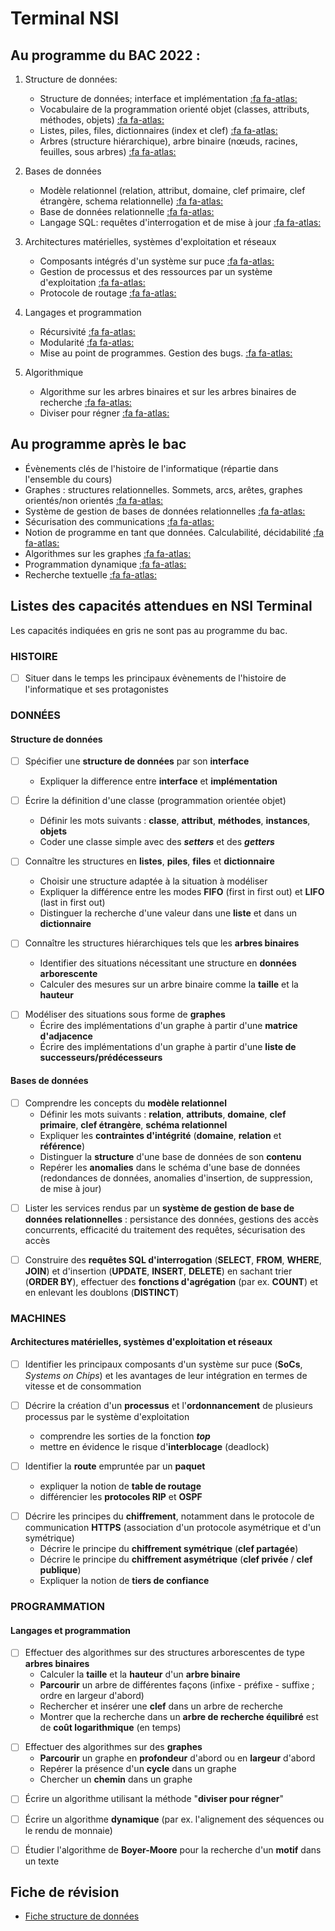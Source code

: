 # Terminal NSI

## Au programme du BAC 2022 : 

1. Structure de données:
    - Structure de données; interface et implémentation  [:fa fa-atlas:](/terminal/algo.md#structure-de-données)
    - Vocabulaire de la programmation orienté objet (classes, attributs, méthodes, objets) [:fa fa-atlas:](/terminal/programmation.md#programmation-orientée-objet)
    - Listes, piles, files, dictionnaires (index et clef) [:fa fa-atlas:](/terminal/algo.md#liste)
    - Arbres (structure hiérarchique), arbre binaire (nœuds, racines, feuilles, sous arbres) [:fa fa-atlas:](/terminal/algo.md#structures-en-arbres)
  
2. Bases de données 
    - Modèle relationnel (relation, attribut, domaine, clef primaire, clef étrangère, schema relationnelle) [:fa fa-atlas:](/terminal/bases_de_donnees.md#le-modèle-relationnel)
    - Base de données relationnelle [:fa fa-atlas:](/terminal/bases_de_donnees.md#le-modèle-relationnel)
    - Langage SQL: requêtes d'interrogation et de mise à jour [:fa fa-atlas:](/terminal/bases_de_donnees.md#le-language-sql)

3. Architectures matérielles, systèmes d'exploitation et réseaux
    - Composants intégrés d'un système sur puce [:fa fa-atlas:](terminal/archi_os_reseaux.md#circuits-intégrés)
    - Gestion de processus et des ressources par un système d'exploitation [:fa fa-atlas:](terminal/archi_os_reseaux.md#gestion-des-processus-et-des-ressources)
    - Protocole de routage [:fa fa-atlas:](terminal/archi_os_reseaux.md#protocoles-de-routage)

4. Langages et programmation
    - Récursivité [:fa fa-atlas:](/terminal/programmation.md#récursivité)
    - Modularité [:fa fa-atlas:](/terminal/programmation.md#modularité)
    - Mise au point de programmes. Gestion des bugs.  [:fa fa-atlas:](/terminal/programmation.md#mise-au-point-de-programme)

5. Algorithmique
    - Algorithme sur les arbres binaires et sur les arbres binaires de recherche [:fa fa-atlas:](/terminal/algo.md#structures-en-arbres)
    - Diviser pour régner [:fa fa-atlas:](/terminal/algo.md#diviser-pour-régner)
  
## Au programme après le bac

- Évènements clés de l'histoire de l'informatique (répartie dans l'ensemble du cours)
- Graphes : structures relationnelles. Sommets, arcs, arêtes, graphes orientés/non orientés [:fa fa-atlas:](/terminal/algo.md#graphe)
- Système de gestion de bases de données relationnelles [:fa fa-atlas:](terminal/bases_de_donnees.md#systèmes-de-gestion-de-bases-de-données-sgbd)
- Sécurisation des communications [:fa fa-atlas:](terminal/archi_os_reseaux.md#sécurisation-des-communications)
- Notion de programme en tant que données. Calculabilité, décidabilité [:fa fa-atlas:](terminal/algo.md#calculabilitédécidabilité)
- Algorithmes sur les graphes [:fa fa-atlas:](/terminal/algo.md#graphe)
- Programmation dynamique [:fa fa-atlas:](terminal/algo.md#programmation-dynamique)
- Recherche textuelle [:fa fa-atlas:](terminal/algo.md#recherche-textuelle)


## Listes des capacités attendues en NSI Terminal

Les capacités indiquées en gris ne sont pas au programme du bac.

### HISTOIRE 

<div class="transparent">

- [ ] Situer dans le temps les principaux évènements de l'histoire de l'informatique et ses protagonistes 

</div>


### DONNÉES
#### Structure de données
- [ ] Spécifier une **structure de données** par son **interface**
    -  Expliquer la difference entre **interface** et **implémentation**

- [ ] Écrire la définition d'une classe (programmation orientée objet)
    - Définir les mots suivants : **classe**, **attribut**, **méthodes**, **instances**, **objets**
    - Coder une classe simple avec des ***setters*** et des ***getters*** 

- [ ] Connaître les structures en **listes**, **piles**, **files** et **dictionnaire**
    - Choisir une structure adaptée à la situation à modéliser
    - Expliquer la différence entre les modes **FIFO** (first in first out) et **LIFO** (last in first out)
    - Distinguer la recherche d'une valeur dans une **liste** et dans un **dictionnaire**

- [ ] Connaître les structures hiérarchiques tels que les **arbres binaires**  
    - Identifier des situations nécessitant une structure en **données arborescente**
    - Calculer des mesures sur un arbre binaire comme la **taille** et la **hauteur**

<div class="transparent">

- [ ] Modéliser des situations sous forme de **graphes**
    - Écrire des implémentations d'un graphe à partir d'une **matrice d'adjacence** 
    - Écrire des implémentations d'un graphe à partir d'une **liste de successeurs/prédécesseurs**

</div>

#### Bases de données

- [ ] Comprendre les concepts du **modèle relationnel**
    - Définir les mots suivants : **relation**, **attributs**, **domaine**, **clef primaire**, **clef étrangère**, **schéma relationnel**
    - Expliquer les **contraintes d'intégrité** (**domaine**, **relation** et **référence**)
    - Distinguer la **structure** d'une base de données de son **contenu**
    - Repérer les **anomalies** dans le schéma d'une base de données (redondances de données, anomalies d'insertion, de suppression, de mise à jour)


<div class="transparent">

- [ ] Lister les services rendus par un **système de gestion de base de données relationnelles** : persistance des données, gestions des accès concurrents, efficacité du traitement des requêtes, sécurisation des accès

</div>

- [ ] Construire des **requêtes SQL d'interrogation** (**SELECT**, **FROM**, **WHERE**, **JOIN**) et d'insertion (**UPDATE**, **INSERT**, **DELETE**) en sachant trier (**ORDER BY**), effectuer des **fonctions d'agrégation** (par ex. **COUNT**) et en enlevant les doublons (**DISTINCT**)

### MACHINES
#### Architectures matérielles, systèmes d'exploitation et réseaux

- [ ] Identifier les principaux composants d'un système sur puce (**SoCs**, *Systems on Chips*) et les avantages de leur intégration en termes de vitesse et de consommation

- [ ] Décrire la création d'un **processus** et l'**ordonnancement** de plusieurs processus par le système d'exploitation
    - comprendre les sorties de la fonction ***top***
    - mettre en évidence le risque d'**interblocage** (deadlock)

- [ ] Identifier la **route** empruntée par un **paquet**
    - expliquer la notion de **table de routage**
    - différencier les **protocoles RIP** et **OSPF**


<div class="transparent">

- [ ] Décrire les principes du **chiffrement**, notamment dans le protocole de communication **HTTPS** (association d'un protocole asymétrique et d'un symétrique)
    - Décrire le principe du **chiffrement symétrique** (**clef partagée**) 
    - Décrire le principe du **chiffrement asymétrique** (**clef privée** / **clef publique**) 
    - Expliquer la notion de **tiers de confiance**

</div>

### PROGRAMMATION
#### Langages et programmation

- [ ] Effectuer des algorithmes sur des structures arborescentes de type **arbres binaires**
    - Calculer la **taille** et la **hauteur** d'un **arbre binaire**
    - **Parcourir** un arbre de différentes façons (infixe - préfixe - suffixe ; ordre en largeur d'abord)
    - Rechercher et insérer une **clef** dans un arbre de recherche
    - Montrer que la recherche dans un **arbre de recherche équilibré** est de **coût logarithmique** (en temps)


<div class="transparent">

- [ ] Effectuer des algorithmes sur des **graphes**
    - **Parcourir** un graphe en **profondeur** d'abord ou en **largeur** d'abord 
    - Repérer la présence d'un **cycle** dans un graphe
    - Chercher un **chemin** dans un graphe

</div>

- [ ] Écrire un algorithme utilisant la méthode "**diviser pour régner**"


<div class="transparent">

- [ ] Écrire un algorithme **dynamique** (par ex. l'alignement des séquences ou le rendu de monnaie)

- [ ] Étudier l'algorithme de **Boyer-Moore** pour la recherche d'un **motif** dans un texte

</div>


## Fiche de révision

- [Fiche structure de données](https://adrientaudiere.github.io/cours_nsi/_doc/fiche_structure_donnees.pdf)